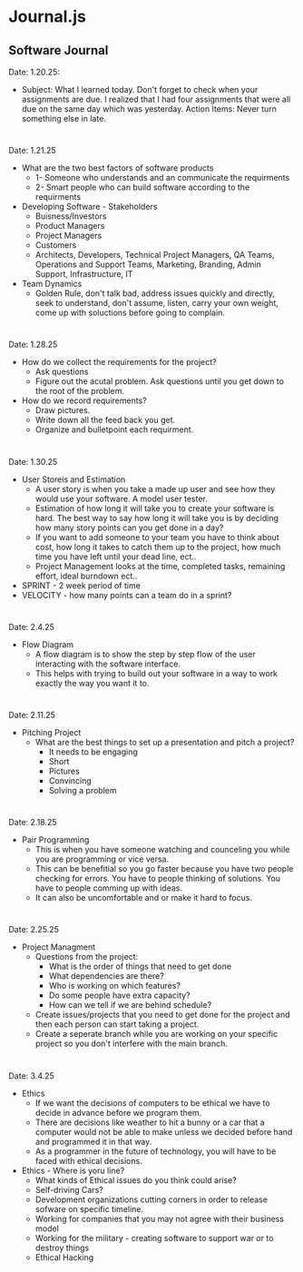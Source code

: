 # Journal.js

## Software Journal

Date: 1.20.25:

* Subject: What I learned today. Don't forget to check when your assignments are due. I realized that I had four assignments that were all due on the same day which was yesterday. Action Items: Never turn something else in late. 

#

Date: 1.21.25

* What are the two best factors of software products
    * 1- Someone who understands and  an communicate the requirments
    * 2- Smart people who can build software according to the requirments 
* Developing Software - Stakeholders
    * Buisness/Investors
    * Product Managers
    * Project Managers
    * Customers
    * Architects, Developers, Technical Project Managers, QA Teams, Operations and Support Teams, Marketing, Branding, Admin Support, Infrastructure, IT
* Team Dynamics
    * Golden Rule, don't talk bad, address issues quickly and directly, seek to understand, don't assume, listen, carry your own weight, come up with soluctions before going to complain. 

#

Date: 1.28.25

* How do we collect the requirements for the project?
    * Ask questions
    * Figure out the acutal problem. Ask questions until you get down to the root of the problem.
* How do we record requirements?
    * Draw pictures.
    * Write down all the feed back you get. 
    * Organize and bulletpoint each requirment. 

#

Date: 1.30.25

* User Storeis and Estimation
    * A user story is when you take a made up user and see how they would use your software. A model user tester.
    * Estimation of how long it will take you to create your software is hard. The best way to say how long it will take you is by deciding how many story points can you get done in a day?
    * If you want to add someone to your team you have to think about cost, how long it takes to catch them up to the project, how much time you have left until your dead line, ect..
    * Project Management looks at the time, completed tasks, remaining effort,  ideal burndown ect.. 
* SPRINT - 2 week period of time
* VELOCITY - how many points can a team do in a sprint?

#

Date: 2.4.25

* Flow Diagram
    * A flow diagram is to show the step by step flow of the user interacting with the software interface. 
    * This helps with trying to build out your software in a way to work exactly the way you want it to.

#

Date: 2.11.25

* Pitching Project
    * What are the best things to set up a presentation and pitch a project?
        * It needs to be engaging
        * Short
        * Pictures
        * Convincing
        * Solving a problem

#

Date: 2.18.25

* Pair Programming
    * This is when you have someone watching and counceling you while you are programming or vice versa. 
    * This can be benefitial so you go faster because you have two people checking for errors. You have to people thinking of solutions. You have to people comming up with ideas. 
    * It can also be uncomfortable and or make it hard to focus. 

#

Date: 2.25.25

* Project Managment
    * Questions from the project:
        * What is the order of things that need to get done
        * What dependencies are there?  
        * Who is working on which features? 
        * Do some people have extra capacity?
        * How can we tell if we are behind schedule?
    * Create issues/projects that you need to get done for the project and then each person can start taking a project.
    * Create a seperate branch while you are working on your specific project so you don't interfere with the main branch. 

#

Date: 3.4.25

* Ethics
    * If we want the decisions of computers to be ethical we have to decide in advance before we program them. 
    * There are decisions like weather to hit a bunny or a car that a computer would not be able to make unless we decided before hand and programmed it in that way.
    * As a programmer in the future of technology, you will have to be faced with ethical decisions.
* Ethics - Where is yoru line?
    * What kinds of Ethical issues do you think could arise?
    * Self-driving Cars?
    * Development organizations cutting corners in order to release sofware on specific timeline.
    * Working for companies that you may not agree with their business model
    * Working for the military - creating software to support war or to destroy things
    * Ethical Hacking